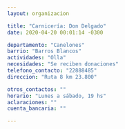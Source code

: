```yaml
---
layout: organizacion

title: "Carnicería: Don Delgado"
date: 2020-04-20 00:01:14 -0300

departamento: "Canelones"
barrio: "Barros Blancos"
actividades: "Olla"
necesidades: "Se reciben donaciones"
telefono_contacto: "22888485"
direccion: "Ruta 8 km 23.800"

otros_contactos: ""
horario: "Lunes a sábado, 19 hs"
aclaraciones: ""
cuenta_bancaria: ""

---
```

